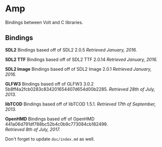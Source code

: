 Amp
===

Bindings between Volt and C libraries.

Bindings
---

**SDL2** 
Bindings based off of SDL2 2.0.5
_Retrieved January, 2016._

**SDL2 TTF**
Bindings based off of SDL2 TTF 2.0.14
_Retrieved January, 2016._

**SDL2 Image**
Bindings based off of SDL2 Image 2.0.1
_Retrieved January, 2016._

**GLFW3**
Bindings based off of GLFW3 3.0.2 5b8ff4a2fcb0283c834201654407d654d00b2285.
_Retrieved 28th of July, 2013._

**libTCOD**
Bindings based off of libTCOD 1.5.1.
_Retrieved 17th of September, 2013._

**OpenHMD**
Bindings based off of OpenHMD 441a06d791df788bc52b4c0b9c773084cb182499.<br/>
_Retrieved 8th of July, 2017._

Don't forget to update `doc/index.md` as well.
